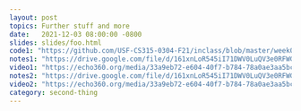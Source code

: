 ```yaml
---
layout: post
topics: Further stuff and more
date:   2021-12-03 08:00:00 -0800
slides: slides/foo.html
code1: "https://github.com/USF-CS315-0304-F21/inclass/blob/master/week06/section03/emu/emu.c"
notes1: "https://drive.google.com/file/d/161xnLoR545iI71DWV0LuQV3e0RFWGSL4/view?usp=sharing"
video1: "https://echo360.org/media/33a9eb72-e604-40f7-b784-78a0ae3aa5bc"
notes2: "https://drive.google.com/file/d/161xnLoR545iI71DWV0LuQV3e0RFWGSL4/view?usp=sharing"
video2: "https://echo360.org/media/33a9eb72-e604-40f7-b784-78a0ae3aa5bc"
category: second-thing
---
```


